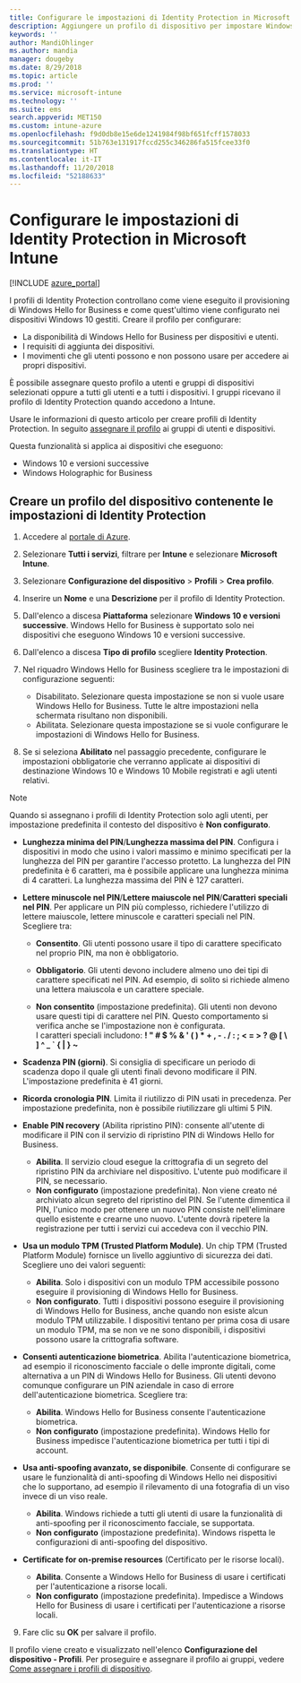 ```yaml
---
title: Configurare le impostazioni di Identity Protection in Microsoft Intune - Azure | Microsoft Docs
description: Aggiungere un profilo di dispositivo per impostare Windows Hello for Business nei dispositivi Windows 10 in Microsoft Intune
keywords: ''
author: MandiOhlinger
ms.author: mandia
manager: dougeby
ms.date: 8/29/2018
ms.topic: article
ms.prod: ''
ms.service: microsoft-intune
ms.technology: ''
ms.suite: ems
search.appverid: MET150
ms.custom: intune-azure
ms.openlocfilehash: f9d0db8e15e6de1241984f98bf651fcff1578033
ms.sourcegitcommit: 51b763e131917fccd255c346286fa515fcee33f0
ms.translationtype: HT
ms.contentlocale: it-IT
ms.lasthandoff: 11/20/2018
ms.locfileid: "52188633"
---
```

# <a name="configure-identity-protection-settings-in-microsoft-intune"></a>Configurare le impostazioni di Identity Protection in Microsoft Intune

[!INCLUDE [azure_portal](./includes/azure_portal.md)]

I profili di Identity Protection controllano come viene eseguito il provisioning di Windows Hello for Business e come quest'ultimo viene configurato nei dispositivi Windows 10 gestiti. Creare il profilo per configurare:  
* La disponibilità di Windows Hello for Business per dispositivi e utenti.
* I requisiti di aggiunta dei dispositivi.
* I movimenti che gli utenti possono e non possono usare per accedere ai propri dispositivi.  

 È possibile assegnare questo profilo a utenti e gruppi di dispositivi selezionati oppure a tutti gli utenti e a tutti i dispositivi. I gruppi ricevano il profilo di Identity Protection quando accedono a Intune.    

Usare le informazioni di questo articolo per creare profili di Identity Protection. In seguito [assegnare il profilo](device-profile-assign.md) ai gruppi di utenti e dispositivi.

Questa funzionalità si applica ai dispositivi che eseguono:  
- Windows 10 e versioni successive
- Windows Holographic for Business  

## <a name="create-a-device-profile-with-identity-protection-settings"></a>Creare un profilo del dispositivo contenente le impostazioni di Identity Protection

1. Accedere al [portale di Azure](https://portal.azure.com).
2. Selezionare **Tutti i servizi**, filtrare per **Intune** e selezionare **Microsoft Intune**.
3. Selezionare **Configurazione del dispositivo** > **Profili** > **Crea profilo**.
4. Inserire un **Nome** e una **Descrizione** per il profilo di Identity Protection.
5. Dall'elenco a discesa **Piattaforma** selezionare **Windows 10 e versioni successive**. Windows Hello for Business è supportato solo nei dispositivi che eseguono Windows 10 e versioni successive.
6. Dall'elenco a discesa **Tipo di profilo** scegliere **Identity Protection**.
7. Nel riquadro Windows Hello for Business scegliere tra le impostazioni di configurazione seguenti:
    * Disabilitato. Selezionare questa impostazione se non si vuole usare Windows Hello for Business. Tutte le altre impostazioni nella schermata risultano non disponibili.
    * Abilitata. Selezionare questa impostazione se si vuole configurare le impostazioni di Windows Hello for Business.  

8. Se si seleziona **Abilitato** nel passaggio precedente, configurare le impostazioni obbligatorie che verranno applicate ai dispositivi di destinazione Windows 10 e Windows 10 Mobile registrati e agli utenti relativi.

> [!NOTE]
> Quando si assegnano i profili di Identity Protection solo agli utenti, per impostazione predefinita il contesto del dispositivo è **Non configurato**.  

   - **Lunghezza minima del PIN**/**Lunghezza massima del PIN**. Configura i dispositivi in modo che usino i valori massimo e minimo specificati per la lunghezza del PIN per garantire l'accesso protetto. La lunghezza del PIN predefinita è 6 caratteri, ma è possibile applicare una lunghezza minima di 4 caratteri. La lunghezza massima del PIN è 127 caratteri.  

   - **Lettere minuscole nel PIN**/**Lettere maiuscole nel PIN**/**Caratteri speciali nel PIN**. Per applicare un PIN più complesso, richiedere l'utilizzo di lettere maiuscole, lettere minuscole e caratteri speciali nel PIN. Scegliere tra:

     - **Consentito**. Gli utenti possono usare il tipo di carattere specificato nel proprio PIN, ma non è obbligatorio.

     - **Obbligatorio**. Gli utenti devono includere almeno uno dei tipi di carattere specificati nel PIN. Ad esempio, di solito si richiede almeno una lettera maiuscola e un carattere speciale.

     - **Non consentito** (impostazione predefinita). Gli utenti non devono usare questi tipi di carattere nel PIN. Questo comportamento si verifica anche se l'impostazione non è configurata.<br>I caratteri speciali includono: **! " # $ % &amp; ' ( ) &#42; + , - . / : ; &lt; = &gt; ? @ [ \ ] ^ _ &#96; { &#124; } ~**

   - **Scadenza PIN (giorni)**. Si consiglia di specificare un periodo di scadenza dopo il quale gli utenti finali devono modificare il PIN. L'impostazione predefinita è 41 giorni.

   - **Ricorda cronologia PIN**. Limita il riutilizzo di PIN usati in precedenza. Per impostazione predefinita, non è possibile riutilizzare gli ultimi 5 PIN.  
   - **Enable PIN recovery** (Abilita ripristino PIN): consente all'utente di modificare il PIN con il servizio di ripristino PIN di Windows Hello for Business. 
       - **Abilita**. Il servizio cloud esegue la crittografia di un segreto del ripristino PIN da archiviare nel dispositivo. L'utente può modificare il PIN, se necessario.  
       - **Non configurato** (impostazione predefinita). Non viene creato né archiviato alcun segreto del ripristino del PIN. Se l'utente dimentica il PIN, l'unico modo per ottenere un nuovo PIN consiste nell'eliminare quello esistente e crearne uno nuovo. L'utente dovrà ripetere la registrazione per tutti i servizi cui accedeva con il vecchio PIN.  
   
   - **Usa un modulo TPM (Trusted Platform Module)**. Un chip TPM (Trusted Platform Module) fornisce un livello aggiuntivo di sicurezza dei dati. Scegliere uno dei valori seguenti:  
     - **Abilita**. Solo i dispositivi con un modulo TPM accessibile possono eseguire il provisioning di Windows Hello for Business.
     - **Non configurato**. Tutti i dispositivi possono eseguire il provisioning di Windows Hello for Business, anche quando non esiste alcun modulo TPM utilizzabile. I dispositivi tentano per prima cosa di usare un modulo TPM, ma se non ve ne sono disponibili, i dispositivi possono usare la crittografia software.  

   - **Consenti autenticazione biometrica**. Abilita l'autenticazione biometrica, ad esempio il riconoscimento facciale o delle impronte digitali, come alternativa a un PIN di Windows Hello for Business. Gli utenti devono comunque configurare un PIN aziendale in caso di errore dell'autenticazione biometrica. Scegliere tra:

     - **Abilita**. Windows Hello for Business consente l'autenticazione biometrica.
     - **Non configurato** (impostazione predefinita). Windows Hello for Business impedisce l'autenticazione biometrica per tutti i tipi di account.

   - **Usa anti-spoofing avanzato, se disponibile**. Consente di configurare se usare le funzionalità di anti-spoofing di Windows Hello nei dispositivi che lo supportano, ad esempio il rilevamento di una fotografia di un viso invece di un viso reale.
       - **Abilita**. Windows richiede a tutti gli utenti di usare la funzionalità di anti-spoofing per il riconoscimento facciale, se supportata.  
       - **Non configurato** (impostazione predefinita). Windows rispetta le configurazioni di anti-spoofing del dispositivo.

   - **Certificate for on-premise resources** (Certificato per le risorse locali). 
       - **Abilita**. Consente a Windows Hello for Business di usare i certificati per l'autenticazione a risorse locali.
       - **Non configurato** (impostazione predefinita). Impedisce a Windows Hello for Business di usare i certificati per l'autenticazione a risorse locali.  
9. Fare clic su **OK** per salvare il profilo.  

Il profilo viene creato e visualizzato nell'elenco **Configurazione del dispositivo - Profili**. Per proseguire e assegnare il profilo ai gruppi, vedere [Come assegnare i profili di dispositivo](device-profile-assign.md).  

<!--  Removing image as part of design review; retaining source until we known the disposition.

## Example of device restriction settings

In this high-level example, you'll create a device restriction policy that blocks the use of the built-in camera app on Android devices.

![How to disable the camera on Android devices](./media/disable-android-camera.png)

-->
